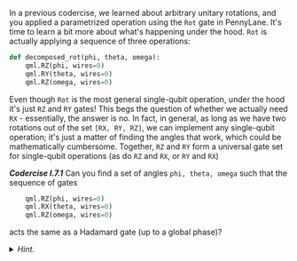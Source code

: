 In a previous codercise, we learned about arbitrary unitary rotations, and you
applied a parametrized operation using the `Rot` gate in PennyLane. It's time to
learn a bit more about what's happening under the hood. `Rot` is actually applying
a sequence of three operations:

```python
def decomposed_rot(phi, theta, omega):
    qml.RZ(phi, wires=0)
    qml.RY(theta, wires=0)
    qml.RZ(omega, wires=0)
```

Even though `Rot` is the most general single-qubit operation, under the hood
it's just `RZ` and `RY` gates! This begs the question of whether we actually
need `RX` - essentially, the answer is no. In fact, in general, as long as we
have two rotations out of the set `[RX, RY, RZ]`, we can implement any
single-qubit operation; it's just a matter of finding the angles that work,
which could be mathematically cumbersome. Together, `RZ` and `RY` form a
universal gate set for single-qubit operations (as do `RZ` and `RX`, or `RY` and
`RX`)

***Codercise I.7.1*** Can you find a set of angles `phi, theta, omega` such that
  the sequence of gates

```python
    qml.RZ(phi, wires=0)
    qml.RX(theta, wires=0)
    qml.RZ(omega, wires=0)
```

acts the same as a Hadamard gate (up to a global phase)?

<details>
  <summary><i>Hint.</i></summary>

For convenience, here are the matrix forms for $H$ and $RX$:

$$
H = \frac{1}{\sqrt{2}} \begin{pmatrix} 1 & 1 \\ 1 & -1 \end{pmatrix}, \quad
    RX(\theta) = \begin{pmatrix} \cos \left(\frac{\theta}{2} \right) & -i \sin \left(\frac{\theta}{2} \right) \\ -i\sin \left(\frac{\theta}{2} \right)& \cos \left(\frac{\theta}{2} \right)   \end{pmatrix}.
$$

Start by determining which angle of the $RX$ will give you the correct magnitude
of the elements, then use the $RZ$ to adjust the signs to give $H$ up to a
global phase.

</details>